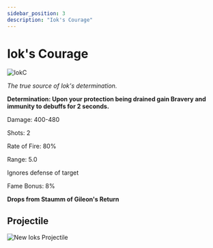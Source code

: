 ```yaml
---
sidebar_position: 3
description: "Iok's Courage"
---
```


# Iok's Courage

![IokC](https://vwiki.valorserver.com/api/item/picture/iok's%20courage)

<i>The true source of Iok's determination.</i>

**Determination: Upon your protection being drained gain Bravery and immunity to debuffs for 2 seconds.**

Damage: 400-480

Shots: 2

Rate of Fire: 80%

Range: 5.0

Ignores defense of target

Fame Bonus: 8%

**Drops from Staumm of Gileon's Return**

## Projectile

![New Ioks Projectile](https://cdn.discordapp.com/attachments/1160376179996496013/1170947785894416425/iokscourage.gif?ex=6592441b&is=657fcf1b&hm=e82b3b09328afa7a3b057ce94bcf6307712b8e7bf8e55d349cec572721c8b6f5&)
